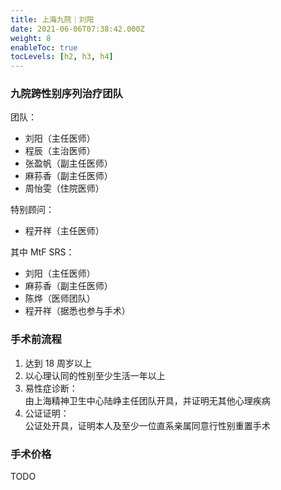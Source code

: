 ```yaml
---
title: 上海九院｜刘阳
date: 2021-06-06T07:38:42.000Z
weight: 8
enableToc: true
tocLevels: [h2, h3, h4]
---
```


### 九院跨性别序列治疗团队

团队：

- 刘阳（主任医师）
- 程辰（主治医师）
- 张盈帆（副主任医师）
- 麻荪香（副主任医师）
- 周怡雯（住院医师）

特别顾问：

- 程开祥（主任医师）

其中 MtF SRS：

- 刘阳（主任医师）
- 麻荪香（副主任医师）
- 陈烨（医师团队）
- 程开祥（据悉也参与手术）

### 手术前流程

1. 达到 18 周岁以上
1. 以心理认同的性别至少生活一年以上
1. 易性症诊断：\
   由上海精神卫生中心陆峥主任团队开具，并证明无其他心理疾病
1. 公证证明：\
   公证处开具，证明本人及至少一位直系亲属同意行性别重置手术

### 手术价格

TODO
